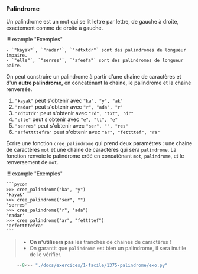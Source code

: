 

### Palindrome 


Un palindrome est un mot qui se lit lettre par lettre, de gauche à droite, exactement comme de droite à gauche.

!!! example "Exemples"

    - `"kayak"`, `"radar"`, `"rdtxtdr"` sont des palindromes de longueur impaire.
    - `"elle"`, `"serres"`, `"afeefa"` sont des palindromes de longueur paire.

On peut construire un palindrome à partir d'une chaine de caractères et d'un **autre palindrome**, en concaténant la chaine, le palindrome et la chaine renversée.

1. `"kayak"` peut s'obtenir avec `"ka", "y", "ak"`
2. `"radar"` peut s'obtenir avec `"r", "ada", "r"`
3. `"rdtxtdr"` peut s'obtenir avec `"rd", "txt", "dr"`
4. `"elle"` peut s'obtenir avec `"e", "ll", "e"`
5. `"serres"` peut s'obtenir avec `"ser", "", "res"`
6. `"arfettttefra"` peut s'obtenir avec `"ar", "fettttef", "ra"`

Écrire une fonction `cree_palindrome` qui prend deux paramètres : une chaine de caractères `mot` et une chaine de caractères qui sera `palindrome`. La fonction renvoie le palindrome créé en concaténant `mot`, `palindrome`, et le renversement de `mot`.

!!! example "Exemples"

    ```pycon
    >>> cree_palindrome("ka", "y")
    'kayak'
    >>> cree_palindrome("ser", "")
    'serres'
    >>> cree_palindrome("r", "ada")
    'radar'
    >>> cree_palindrome("ar", "fettttef")
    'arfettttefra'
    ```

> - **On n'utilisera pas** les tranches de chaines de caractères !
> - On garantit que `palindrome` est bien un palindrome, il sera inutile de le vérifier.


```python
    --8<-- "./docs/exercices/1-facile/1375-palindrome/exo.py"
```

